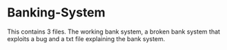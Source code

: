 # Banking-System
This contains 3 files. The working bank system, a broken bank system that exploits a bug and a txt file explaining the bank system.
